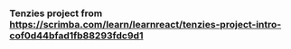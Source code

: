 ### Tenzies project from https://scrimba.com/learn/learnreact/tenzies-project-intro-cof0d44bfad1fb88293fdc9d1
